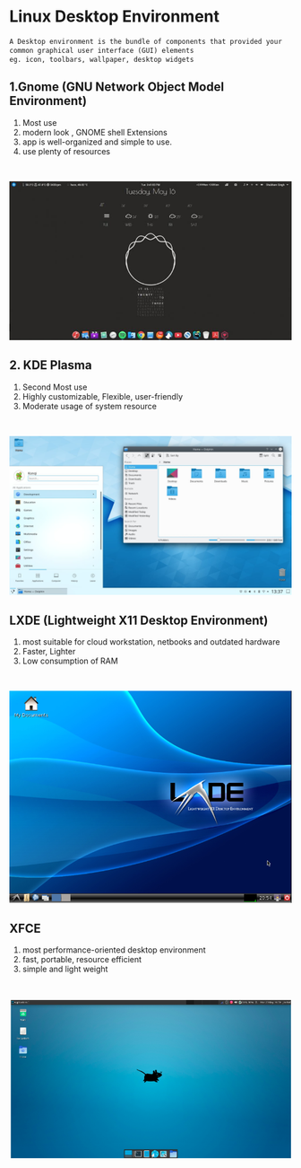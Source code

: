 # Linux Desktop Environment

```
A Desktop environment is the bundle of components that provided your common graphical user interface (GUI) elements
eg. icon, toolbars, wallpaper, desktop widgets
```

## 1.Gnome (GNU Network Object Model Environment)

1. Most use
2. modern look , GNOME shell Extensions
3. app is well-organized and simple to use.
4. use plenty of resources
<br>

![Gnome_Desktop](../photo/gnome.jpg)



## 2. KDE Plasma

1. Second Most use
2. Highly customizable, Flexible, user-friendly
3. Moderate usage of system resource
<br>

![KDE_Desktop](../photo/kde.jpg)


## LXDE (Lightweight X11 Desktop Environment)

1. most suitable for cloud workstation, netbooks and outdated hardware
2. Faster, Lighter
3. Low consumption of RAM
<br>

![LXDE](../photo/lxde.png)


## XFCE 

1. most performance-oriented desktop environment
2. fast, portable, resource efficient
3. simple and light weight
<br>

![xfce](../photo/xfce.png)